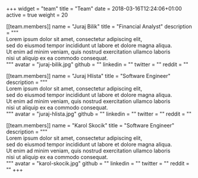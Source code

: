 +++
widget = "team"
title = "Team"
date = 2018-03-16T12:24:06+01:00
active = true
weight = 20

[[team.members]]
    name = "Juraj Bilik"
    title = "Financial Analyst"
    description = """\
      Lorem ipsum dolor sit amet, consectetur adipiscing elit,\
      sed do eiusmod tempor incididunt ut labore et dolore magna aliqua. \
      Ut enim ad minim veniam, quis nostrud exercitation ullamco laboris \
      nisi ut aliquip ex ea commodo consequat.\
      """
    avatar = "juraj-bilik.jpg"
    github = ""
    linkedin = ""
    twitter = ""
    reddit = ""

[[team.members]]
    name = "Juraj Hlista"
    title = "Software Engineer"
    description = """\
      Lorem ipsum dolor sit amet, consectetur adipiscing elit,\
      sed do eiusmod tempor incididunt ut labore et dolore magna aliqua. \
      Ut enim ad minim veniam, quis nostrud exercitation ullamco laboris \
      nisi ut aliquip ex ea commodo consequat.\
      """
    avatar = "juraj-hlista.jpg"
    github = ""
    linkedin = ""
    twitter = ""
    reddit = ""

[[team.members]]
    name = "Karol Skocik"
    title = "Software Engineer"
    description = """\
      Lorem ipsum dolor sit amet, consectetur adipiscing elit,\
      sed do eiusmod tempor incididunt ut labore et dolore magna aliqua. \
      Ut enim ad minim veniam, quis nostrud exercitation ullamco laboris \
      nisi ut aliquip ex ea commodo consequat.\
      """
    avatar = "karol-skocik.jpg"
    github = ""
    linkedin = ""
    twitter = ""
    reddit = ""
+++
